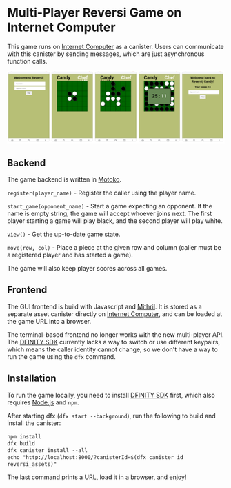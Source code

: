 # Multi-Player Reversi Game on Internet Computer

This game runs on [Internet Computer] as a canister.
Users can communicate with this canister by sending messages, which are just asynchronous function calls.

![Reversi Screenshots](./screenshots.png)

## Backend

The game backend is written in [Motoko].

`register(player_name)` - Register the caller using the player name.

`start_game(opponent_name)` - Start a game expecting an opponent.
If the name is empty string, the game will accept whoever joins next.
The first player starting a game will play black, and the second player will play white.

`view()` - Get the up-to-date game state.

`move(row, col)` - Place a piece at the given row and column (caller must be a registered player and has started a game).

The game will also keep player scores across all games.

## Frontend

The GUI frontend is build with Javascript and [Mithril].
It is stored as a separate asset canister directly on [Internet Computer], and can be loaded at the game URL into a browser.

The terminal-based frontend no longer works with the new multi-player API.
The [DFINITY SDK] currently lacks a way to switch or use different keypairs, which means the caller identity cannot change, so we don't have a way to run the game using the `dfx` command.

## Installation

To run the game locally, you need to install [DFINITY SDK] first, which also requires [Node.js] and `npm`.

After starting dfx (`dfx start --background`), run the following to build and install the canister:

```
npm install
dfx build 
dfx canister install --all
echo "http://localhost:8000/?canisterId=$(dfx canister id reversi_assets)"
```

The last command prints a URL, load it in a browser, and enjoy!

[DFINITY]: https://dfinity.org/
[DFINITY SDK]: https://sdk.dfinity.org/docs/
[Internet Computer]: https://dfinity.org/
[Motoko]: https://dfinity.org/
[Mithril]: https://mithril.js.org/
[Node.js]: https://nodejs.org/
